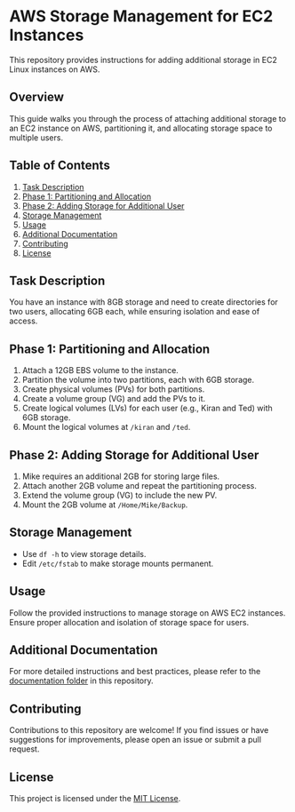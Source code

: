 # AWS Storage Management for EC2 Instances

This repository provides instructions for adding additional storage in EC2 Linux instances on AWS.

## Overview

This guide walks you through the process of attaching additional storage to an EC2 instance on AWS, partitioning it, and allocating storage space to multiple users.

## Table of Contents

1. [Task Description](#task-description)
2. [Phase 1: Partitioning and Allocation](#phase-1-partitioning-and-allocation)
3. [Phase 2: Adding Storage for Additional User](#phase-2-adding-storage-for-additional-user)
4. [Storage Management](#storage-management)
5. [Usage](#usage)
6. [Additional Documentation](#additional-documentation)
7. [Contributing](#contributing)
8. [License](#license)

## Task Description

You have an instance with 8GB storage and need to create directories for two users, allocating 6GB each, while ensuring isolation and ease of access.

## Phase 1: Partitioning and Allocation

1. Attach a 12GB EBS volume to the instance.
2. Partition the volume into two partitions, each with 6GB storage.
3. Create physical volumes (PVs) for both partitions.
4. Create a volume group (VG) and add the PVs to it.
5. Create logical volumes (LVs) for each user (e.g., Kiran and Ted) with 6GB storage.
6. Mount the logical volumes at `/kiran` and `/ted`.

## Phase 2: Adding Storage for Additional User

1. Mike requires an additional 2GB for storing large files.
2. Attach another 2GB volume and repeat the partitioning process.
3. Extend the volume group (VG) to include the new PV.
4. Mount the 2GB volume at `/Home/Mike/Backup`.

## Storage Management

- Use `df -h` to view storage details.
- Edit `/etc/fstab` to make storage mounts permanent.

## Usage

Follow the provided instructions to manage storage on AWS EC2 instances. Ensure proper allocation and isolation of storage space for users.

## Additional Documentation

For more detailed instructions and best practices, please refer to the [documentation folder](documentation/) in this repository.

## Contributing

Contributions to this repository are welcome! If you find issues or have suggestions for improvements, please open an issue or submit a pull request.

## License

This project is licensed under the [MIT License](LICENSE).
